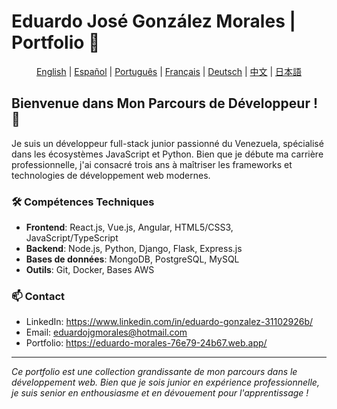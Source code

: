 # Eduardo José González Morales | Portfolio 🚀

<div align="center">

[English](../README.md) | [Español](./README.es.md) | [Português](./README.pt.md) | [Français](./README.fr.md) | [Deutsch](./README.de.md) | [中文](./README.zh.md) | [日本語](./README.jp.md)

</div>

## Bienvenue dans Mon Parcours de Développeur ! 👋

Je suis un développeur full-stack junior passionné du Venezuela, spécialisé dans les écosystèmes JavaScript et Python. Bien que je débute ma carrière professionnelle, j'ai consacré trois ans à maîtriser les frameworks et technologies de développement web modernes.

### 🛠 Compétences Techniques
- **Frontend**: React.js, Vue.js, Angular, HTML5/CSS3, JavaScript/TypeScript
- **Backend**: Node.js, Python, Django, Flask, Express.js
- **Bases de données**: MongoDB, PostgreSQL, MySQL
- **Outils**: Git, Docker, Bases AWS

### 📫 Contact
- LinkedIn:  <a href="https://www.linkedin.com/in/eduardo-gonzalez-31102926b/" >https://www.linkedin.com/in/eduardo-gonzalez-31102926b/</a>
- Email:  <a href="mailto:eduardojgmorales@hotmail.com">eduardojgmorales@hotmail.com</a>
- Portfolio:  <a href="https://eduardo-morales-76e79-24b67.web.app/fr">https://eduardo-morales-76e79-24b67.web.app/</a>

---
*Ce portfolio est une collection grandissante de mon parcours dans le développement web. Bien que je sois junior en expérience professionnelle, je suis senior en enthousiasme et en dévouement pour l'apprentissage !*
